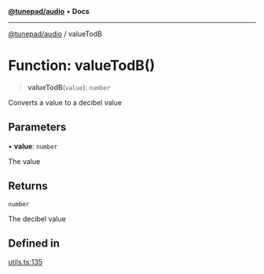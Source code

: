 [**@tunepad/audio**](../README.md) • **Docs**

***

[@tunepad/audio](../globals.md) / valueTodB

# Function: valueTodB()

> **valueTodB**(`value`): `number`

Converts a value to a decibel value

## Parameters

• **value**: `number`

The value

## Returns

`number`

The decibel value

## Defined in

[utils.ts:135](https://github.com/TIDAL-Lab/tunepad_audio/blob/9451562ae9f07b7b952ae7340ca3f4d9b8cd1a4e/src/utils.ts#L135)
